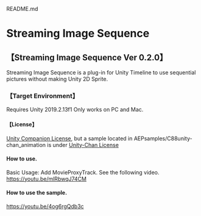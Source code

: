 
README.md
# Streaming Image Sequence

## 【Streaming Image Sequence Ver 0.2.0】
Streaming Image Sequence is a plug-in for Unity Timeline to use sequential pictures without making Unity 2D Sprite.

### 【Target Environment】
Requires Unity 2019.2.13f1
Only works on PC and Mac.

#### 【License】
[Unity Companion License](LICENSE.md), but a sample located in AEPsamples/C88unity-chan_animation is under [Unity-Chan License](http://unity-chan.com/contents/guideline_en/)

#### How to use.

Basic Usage:
Add MovieProxyTrack.
See the following video.
https://youtu.be/mlRbwqJ74CM


#### How to use the sample.
https://youtu.be/4og6rgQdb3c


